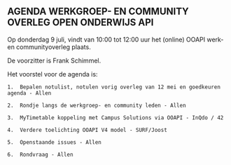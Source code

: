 **AGENDA WERKGROEP- EN COMMUNITY OVERLEG OPEN ONDERWIJS API**
------------------------------------------------------------

Op donderdag 9 juli, vindt van 10:00 tot 12:00 uur het (online) OOAPI werk- en communityoverleg plaats.

De voorzitter is Frank Schimmel.

Het voorstel voor de agenda is:

    1.  Bepalen notulist, notulen vorig overleg van 12 mei en goedkeuren agenda - Allen

    2.  Rondje langs de werkgroep- en community leden - Allen
   
    3.  MyTimetable koppeling met Campus Solutions via OOAPI - InQdo / 42

    4.  Verdere toelichting OOAPI V4 model - SURF/Joost

    5.  Openstaande issues - Allen

    6.  Rondvraag - Allen

